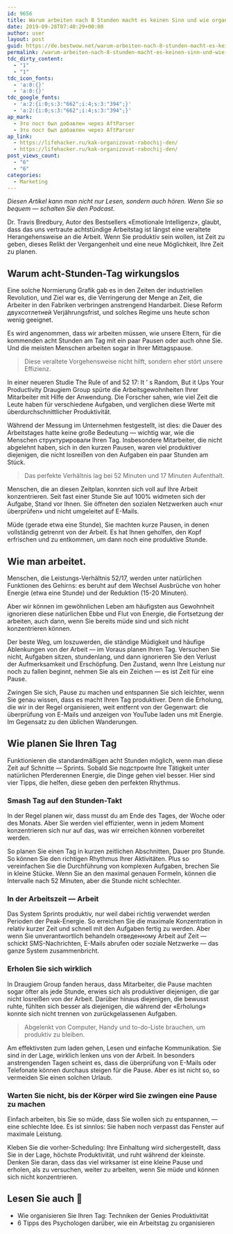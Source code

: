 ```yaml
---
id: 9656
title: Warum arbeiten nach 8 Stunden macht es keinen Sinn und wie organisieren Sie Ihren Tag richtig
date: 2019-09-28T07:40:29+00:00
author: user
layout: post
guid: https://de.bestwow.net/warum-arbeiten-nach-8-stunden-macht-es-keinen-sinn-und-wie-organisieren-sie-ihren-tag-richtig/
permalink: /warum-arbeiten-nach-8-stunden-macht-es-keinen-sinn-und-wie-organisieren-sie-ihren-tag-richtig/
tdc_dirty_content:
  - "1"
  - "1"
tdc_icon_fonts:
  - 'a:0:{}'
  - 'a:0:{}'
tdc_google_fonts:
  - 'a:2:{i:0;s:3:"662";i:4;s:3:"394";}'
  - 'a:2:{i:0;s:3:"662";i:4;s:3:"394";}'
ap_mark:
  - Это пост был добавлен через AftParser
  - Это пост был добавлен через AftParser
ap_link:
  - https://lifehacker.ru/kak-organizovat-rabochij-den/
  - https://lifehacker.ru/kak-organizovat-rabochij-den/
post_views_count:
  - "6"
  - "6"
categories:
  - Marketing
---
```

_Diesen Artikel kann man nicht nur Lesen, sondern auch hören. Wenn Sie so bequem — schalten Sie den Podcast._</p> 

Dr. Travis Bredbury, Autor des Bestsellers «Emotionale Intelligenz», glaubt, dass das uns vertraute achtstündige Arbeitstag ist längst eine veraltete Herangehensweise an die Arbeit. Wenn Sie produktiv sein wollen, ist Zeit zu geben, dieses Relikt der Vergangenheit und eine neue Möglichkeit, Ihre Zeit zu planen.

## Warum acht-Stunden-Tag wirkungslos

Eine solche Normierung Grafik gab es in den Zeiten der industriellen Revolution, und Ziel war es, die Verringerung der Menge an Zeit, die Arbeiter in den Fabriken verbringen anstrengend Handarbeit. Diese Reform двухсотлетней Verjährungsfrist, und solches Regime uns heute schon wenig geeignet.

Es wird angenommen, dass wir arbeiten müssen, wie unsere Eltern, für die kommenden acht Stunden am Tag mit ein paar Pausen oder auch ohne Sie. Und die meisten Menschen arbeiten sogar in Ihrer Mittagspause.

> Diese veraltete Vorgehensweise nicht hilft, sondern eher stört unsere Effizienz.

In einer neueren Studie <span><span> The Rule of and 52 17: It &#8216; s Random, But it Ups Your Productivity </span> </span> Draugiem Group spürte die Arbeitsgewohnheiten Ihrer Mitarbeiter mit Hilfe der Anwendung. Die Forscher sahen, wie viel Zeit die Leute haben für verschiedene Aufgaben, und verglichen diese Werte mit überdurchschnittlicher Produktivität.

Während der Messung im Unternehmen festgestellt, ist dies: die Dauer des Arbeitstages hatte keine große Bedeutung — wichtig war, wie die Menschen структурировали Ihren Tag. Insbesondere Mitarbeiter, die nicht abgelehnt haben, sich in den kurzen Pausen, waren viel produktiver diejenigen, die nicht losreißen von den Aufgaben ein paar Stunden am Stück.

> Das perfekte Verhältnis lag bei 52 Minuten und 17 Minuten Aufenthalt.

Menschen, die an diesen Zeitplan, konnten sich voll auf Ihre Arbeit konzentrieren. Seit fast einer Stunde Sie auf 100% widmeten sich der Aufgabe, Stand vor Ihnen. Sie öffneten den sozialen Netzwerken auch «nur überprüfen» und nicht umgeleitet auf E-Mails.

Müde (gerade etwa eine Stunde), Sie machten kurze Pausen, in denen vollständig getrennt von der Arbeit. Es hat Ihnen geholfen, den Kopf erfrischen und zu entkommen, um dann noch eine produktive Stunde.

## Wie man arbeitet.

Menschen, die Leistungs-Verhältnis 52/17, werden unter natürlichen Funktionen des Gehirns: es beruht auf dem Wechsel Ausbrüche von hoher Energie (etwa eine Stunde) und der Reduktion (15-20 Minuten).

Aber wir können im gewöhnlichen Leben am häufigsten aus Gewohnheit ignorieren diese natürlichen Ebbe und Flut von Energie, die Fortsetzung der arbeiten, auch dann, wenn Sie bereits müde sind und sich nicht konzentrieren können.

Der beste Weg, um loszuwerden, die ständige Müdigkeit und häufige Ablenkungen von der Arbeit — im Voraus planen Ihren Tag. Versuchen Sie nicht, Aufgaben sitzen, stundenlang, und dann ignorieren Sie den Verlust der Aufmerksamkeit und Erschöpfung. Den Zustand, wenn Ihre Leistung nur noch zu fallen beginnt, nehmen Sie als ein Zeichen — es ist Zeit für eine Pause.

Zwingen Sie sich, Pause zu machen und entspannen Sie sich leichter, wenn Sie genau wissen, dass es macht Ihren Tag produktiver. Denn die Erholung, die wir in der Regel organisieren, weit entfernt von der Gegenwart: die überprüfung von E-Mails und anzeigen von YouTube laden uns mit Energie. Im Gegensatz zu den üblichen Wanderungen.

## Wie planen Sie Ihren Tag

Funktionieren die standardmäßigen acht Stunden möglich, wenn man diese Zeit auf Schnitte — Sprints. Sobald Sie подстроите Ihre Tätigkeit unter natürlichen Pferderennen Energie, die Dinge gehen viel besser. Hier sind vier Tipps, die helfen, diese geben den perfekten Rhythmus.

### **Smash Tag auf den Stunden-Takt**

In der Regel planen wir, dass musst du am Ende des Tages, der Woche oder des Monats. Aber Sie werden viel effizienter, wenn in jedem Moment konzentrieren sich nur auf das, was wir erreichen können vorbereitet werden.

So planen Sie einen Tag in kurzen zeitlichen Abschnitten, Dauer pro Stunde. So können Sie den richtigen Rhythmus Ihrer Aktivitäten. Plus so vereinfachen Sie die Durchführung von komplexen Aufgaben, brechen Sie in kleine Stücke. Wenn Sie an den maximal genauen Formeln, können die Intervalle nach 52 Minuten, aber die Stunde nicht schlechter.

### In der Arbeitszeit — Arbeit

Das System Sprints produktiv, nur weil dabei richtig verwendet werden Perioden der Peak-Energie. So erreichen Sie die maximale Konzentration in relativ kurzer Zeit und schnell mit den Aufgaben fertig zu werden. Aber wenn Sie unverantwortlich behandeln отведенному Arbeit auf Zeit — schickt SMS-Nachrichten, E-Mails abrufen oder soziale Netzwerke — das ganze System zusammenbricht.

### Erholen Sie sich wirklich

In Draugiem Group fanden heraus, dass Mitarbeiter, die Pause machten sogar öfter als jede Stunde, erwies sich als produktiver diejenigen, die gar nicht losreißen von der Arbeit. Darüber hinaus diejenigen, die bewusst ruhte, fühlten sich besser als diejenigen, die während der «Erholung» konnte sich nicht trennen von zurückgelassenen Aufgaben.

> Abgelenkt von Computer, Handy und to-do-Liste brauchen, um produktiv zu bleiben.

Am effektivsten zum laden gehen, Lesen und einfache Kommunikation. Sie sind in der Lage, wirklich lenken uns von der Arbeit. In besonders anstrengenden Tagen scheint es, dass die überprüfung von E-Mails oder Telefonate können durchaus steigen für die Pause. Aber es ist nicht so, so vermeiden Sie einen solchen Urlaub.

### Warten Sie nicht, bis der Körper wird Sie zwingen eine Pause zu machen

Einfach arbeiten, bis Sie so müde, dass Sie wollen sich zu entspannen, — eine schlechte Idee. Es ist sinnlos: Sie haben noch verpasst das Fenster auf maximale Leistung.

Kleben Sie die vorher-Scheduling: Ihre Einhaltung wird sichergestellt, dass Sie in der Lage, höchste Produktivität, und ruht während der kleinste. Denken Sie daran, dass das viel wirksamer ist eine kleine Pause und erholen, als zu versuchen, weiter zu arbeiten, wenn Sie müde und können sich nicht konzentrieren.

<div>
  <h2 class="read-also__title">
    <span>Lesen Sie auch</span> <span>🧐 </span>
  </h2>
  
  <ul class="read-also__list">
    <li>
      Wie organisieren Sie Ihren Tag: Techniken der Genies Produktivität
    </li>
    <li>
      6 Tipps des Psychologen darüber, wie ein Arbeitstag zu organisieren
    </li>
  </ul>
</div>
